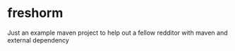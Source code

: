 freshorm
========

Just an example maven project to help out a fellow redditor with maven and external dependency

